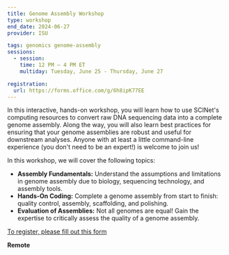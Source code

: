 ```yaml
---
title: Genome Assembly Workshop
type: workshop
end_date: 2024-06-27 
provider: ISU

tags: genomics genome-assembly
sessions: 
  - session:
    time: 12 PM – 4 PM ET
    multiday: Tuesday, June 25 - Thursday, June 27

registration: 
  url: https://forms.office.com/g/6h8ipK77EE
---
```


In this interactive, hands-on workshop, you will learn how to use SCINet's computing resources to convert raw DNA sequencing data into a complete genome assembly. Along the way, you will also learn best practices for ensuring that your genome assemblies are robust and useful for downstream analyses. <!--excerpt--> Anyone with at least a little command-line experience (you don't need to be an expert!) is welcome to join us! 

In this workshop, we will cover the following topics:  
* **Assembly Fundamentals:** Understand the assumptions and limitations in genome assembly due to biology, sequencing technology, and assembly tools. 
* **Hands-On Coding:** Complete a genome assembly from start to finish: quality control, assembly, scaffolding, and polishing. 
* **Evaluation of Assemblies:** Not all genomes are equal! Gain the expertise to critically assess the quality of a genome assembly. 

[To register, please fill out this form](https://forms.office.com/g/6h8ipK77EE)

**Remote**